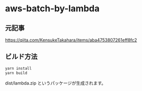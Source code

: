 # aws-batch-by-lambda

## 元記事
https://qiita.com/KensukeTakahara/items/aba4753807261eff8fc2

## ビルド方法

```sh
yarn install
yarn build
```

dist/lambda.zip というパッケージが生成されます。
